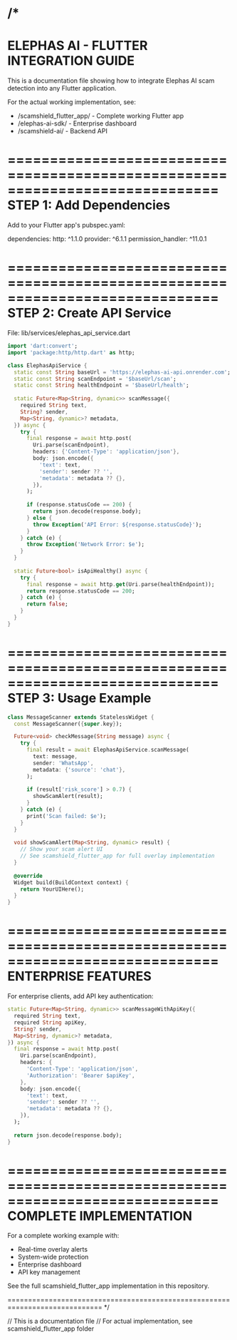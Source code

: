 /*
=============================================================================
ELEPHAS AI - FLUTTER INTEGRATION GUIDE
=============================================================================

This is a documentation file showing how to integrate Elephas AI scam 
detection into any Flutter application.

For the actual working implementation, see:
- /scamshield_flutter_app/ - Complete working Flutter app
- /elephas-ai-sdk/ - Enterprise dashboard
- /scamshield-ai/ - Backend API

=============================================================================
STEP 1: Add Dependencies
=============================================================================

Add to your Flutter app's pubspec.yaml:

dependencies:
  http: ^1.1.0
  provider: ^6.1.1
  permission_handler: ^11.0.1

=============================================================================
STEP 2: Create API Service
=============================================================================

File: lib/services/elephas_api_service.dart

```dart
import 'dart:convert';
import 'package:http/http.dart' as http;

class ElephasApiService {
  static const String baseUrl = 'https://elephas-ai-api.onrender.com';
  static const String scanEndpoint = '$baseUrl/scan';
  static const String healthEndpoint = '$baseUrl/health';
  
  static Future<Map<String, dynamic>> scanMessage({
    required String text,
    String? sender,
    Map<String, dynamic>? metadata,
  }) async {
    try {
      final response = await http.post(
        Uri.parse(scanEndpoint),
        headers: {'Content-Type': 'application/json'},
        body: json.encode({
          'text': text,
          'sender': sender ?? '',
          'metadata': metadata ?? {},
        }),
      );
      
      if (response.statusCode == 200) {
        return json.decode(response.body);
      } else {
        throw Exception('API Error: ${response.statusCode}');
      }
    } catch (e) {
      throw Exception('Network Error: $e');
    }
  }
  
  static Future<bool> isApiHealthy() async {
    try {
      final response = await http.get(Uri.parse(healthEndpoint));
      return response.statusCode == 200;
    } catch (e) {
      return false;
    }
  }
}
```

=============================================================================
STEP 3: Usage Example
=============================================================================

```dart
class MessageScanner extends StatelessWidget {
  const MessageScanner({super.key});

  Future<void> checkMessage(String message) async {
    try {
      final result = await ElephasApiService.scanMessage(
        text: message,
        sender: 'WhatsApp',
        metadata: {'source': 'chat'},
      );
      
      if (result['risk_score'] > 0.7) {
        showScamAlert(result);
      }
    } catch (e) {
      print('Scan failed: $e');
    }
  }
  
  void showScamAlert(Map<String, dynamic> result) {
    // Show your scam alert UI
    // See scamshield_flutter_app for full overlay implementation
  }
  
  @override
  Widget build(BuildContext context) {
    return YourUIHere();
  }
}
```

=============================================================================
ENTERPRISE FEATURES
=============================================================================

For enterprise clients, add API key authentication:

```dart
static Future<Map<String, dynamic>> scanMessageWithApiKey({
  required String text,
  required String apiKey,
  String? sender,
  Map<String, dynamic>? metadata,
}) async {
  final response = await http.post(
    Uri.parse(scanEndpoint),
    headers: {
      'Content-Type': 'application/json',
      'Authorization': 'Bearer $apiKey',
    },
    body: json.encode({
      'text': text,
      'sender': sender ?? '',
      'metadata': metadata ?? {},
    }),
  );
  
  return json.decode(response.body);
}
```

=============================================================================
COMPLETE IMPLEMENTATION
=============================================================================

For a complete working example with:
- Real-time overlay alerts
- System-wide protection
- Enterprise dashboard
- API key management

See the full scamshield_flutter_app implementation in this repository.

=============================================================================
*/

// This is a documentation file
// For actual implementation, see scamshield_flutter_app folder
